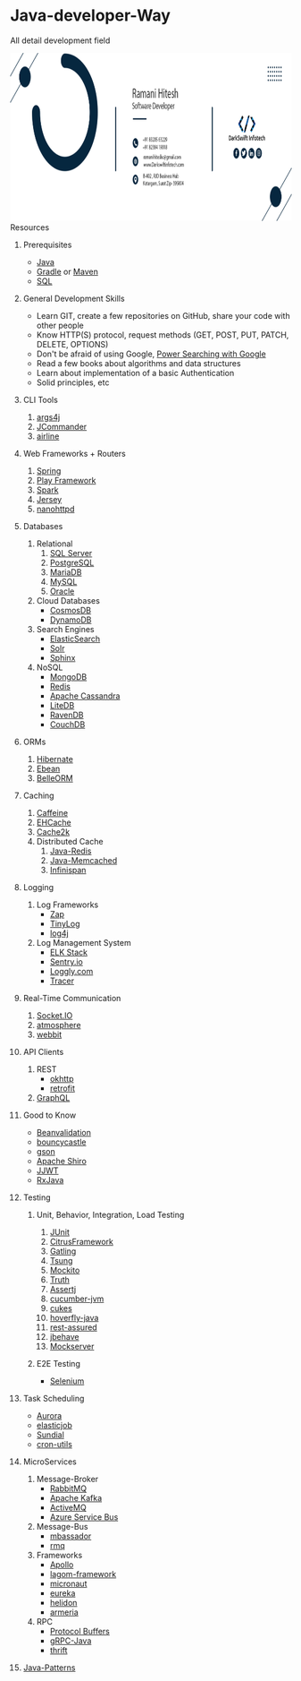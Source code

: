# Java-developer-Way
All detail development field









<!DOCTYPE html>
<html lang="en" data-color-mode="auto" data-light-theme="light" data-dark-theme="dark">
  <head>
    

<img width="900" height="300" src="https://github.com/RamaniHiteshc/RamaniHiteshc/blob/main/photos/profile.png" alt="hr">
    </a>Resources</h2>
<ol>
<li>
<p>Prerequisites</p>
<ul>
<li><a href="https://www.java.com/en/download/" rel="nofollow">Java</a></li>
<li><a href="https://gradle.org/" rel="nofollow">Gradle</a>
or <a href="https://maven.apache.org/" rel="nofollow">Maven</a></li>
<li><a href="https://www.w3schools.com/sql/default.asp" rel="nofollow">SQL</a></li>
</ul>
</li>
<li>
<p>General Development Skills</p>
<ul>
<li>Learn GIT, create a few repositories on GitHub, share your code with other people</li>
<li>Know HTTP(S) protocol, request methods (GET, POST, PUT, PATCH, DELETE, OPTIONS)</li>
<li>Don't be afraid of using Google, <a href="http://www.powersearchingwithGoogle.com/" rel="nofollow">Power Searching with Google</a></li>
<li>Read a few books about algorithms and data structures</li>
<li>Learn about implementation of a basic Authentication</li>
<li>Solid principles, etc</li>
</ul>
</li>
<li>
<p>CLI Tools</p>
<ol>
<li><a href="http://args4j.kohsuke.org/" rel="nofollow">args4j</a></li>
<li><a href="http://jcommander.org/" rel="nofollow">JCommander</a></li>
<li><a href="https://github.com/airlift/airline">airline</a></li>
</ol>
</li>
<li>
<p>Web Frameworks + Routers</p>
<ol>
<li><a href="https://spring.io/" rel="nofollow">Spring</a></li>
<li><a href="https://www.playframework.com/" rel="nofollow">Play Framework</a></li>
<li><a href="http://sparkjava.com/" rel="nofollow">Spark</a></li>
<li><a href="https://jersey.github.io/" rel="nofollow">Jersey</a></li>
<li><a href="https://github.com/NanoHttpd/nanohttpd">nanohttpd</a></li>
</ol>
</li>
<li>
<p>Databases</p>
<ol>
<li>Relational
<ol>
<li><a href="https://www.microsoft.com/en-us/sql-server/sql-server-2017" rel="nofollow">SQL Server</a></li>
<li><a href="https://www.postgresql.org/" rel="nofollow">PostgreSQL</a></li>
<li><a href="https://mariadb.org/" rel="nofollow">MariaDB</a></li>
<li><a href="https://www.mysql.com/" rel="nofollow">MySQL</a></li>
<li><a href="https://www.oracle.com/database/" rel="nofollow">Oracle</a></li>
</ol>
</li>
<li>Cloud Databases
<ul>
<li><a href="https://docs.microsoft.com/en-us/azure/cosmos-db" rel="nofollow">CosmosDB</a></li>
<li><a href="https://aws.amazon.com/dynamodb/" rel="nofollow">DynamoDB</a></li>
</ul>
</li>
<li>Search Engines
<ul>
<li><a href="https://www.elastic.co/" rel="nofollow">ElasticSearch</a></li>
<li><a href="http://lucene.apache.org/solr/" rel="nofollow">Solr</a></li>
<li><a href="http://sphinxsearch.com/" rel="nofollow">Sphinx</a></li>
</ul>
</li>
<li>NoSQL
<ul>
<li><a href="https://www.monJavadb.com/" rel="nofollow">MongoDB</a></li>
<li><a href="https://redis.io/" rel="nofollow">Redis</a></li>
<li><a href="http://cassandra.apache.org/" rel="nofollow">Apache Cassandra</a></li>
<li><a href="https://github.com/mbdavid/LiteDB">LiteDB</a></li>
<li><a href="https://github.com/ravendb/ravendb">RavenDB</a></li>
<li><a href="http://couchdb.apache.org/" rel="nofollow">CouchDB</a></li>
</ul>
</li>
</ol>
</li>
<li>
<p>ORMs</p>
<ol>
<li><a href="https://hibernate.org/" rel="nofollow">Hibernate</a></li>
<li><a href="https://ebean.io/" rel="nofollow">Ebean</a></li>
<li><a href="https://github.com/codersgarage/BelleORM">BelleORM</a></li>
</ol>
</li>
<li>
<p>Caching</p>
<ol>
<li><a href="https://github.com/ben-manes/caffeine">Caffeine</a></li>
<li><a href="http://www.ehcache.org/" rel="nofollow">EHCache</a></li>
<li><a href="https://cache2k.org/" rel="nofollow">Cache2k</a></li>
<li>Distributed Cache
<ol>
<li><a href="https://github.com/xetorthio/jedis">Java-Redis</a></li>
<li><a href="https://redislabs.com/lp/memcached-java/" rel="nofollow">Java-Memcached</a></li>
<li><a href="http://infinispan.org/" rel="nofollow">Infinispan</a></li>
</ol>
</li>
</ol>
</li>
<li>
<p>Logging</p>
<ol>
<li>Log Frameworks
<ul>
<li><a href="https://github.com/uber-Java/zap">Zap</a></li>
<li><a href="http://www.tinylog.org/" rel="nofollow">TinyLog</a></li>
<li><a href="https://logging.apache.org/log4j" rel="nofollow">log4j</a></li>
</ul>
</li>
<li>Log Management System
<ul>
<li><a href="https://www.elastic.co/what-is/elk-stack" rel="nofollow">ELK Stack</a></li>
<li><a href="http://sentry.io" rel="nofollow">Sentry.io</a></li>
<li><a href="https://loggly.com" rel="nofollow">Loggly.com</a></li>
<li><a href="https://github.com/zalando/tracer">Tracer</a></li>
</ul>
</li>
</ol>
</li>
<li>
<p>Real-Time Communication</p>
<ol>
<li><a href="https://socket.io/" rel="nofollow">Socket.IO</a></li>
<li><a href="https://github.com/Atmosphere/atmosphere">atmosphere</a></li>
<li><a href="https://github.com/webbit/webbit">webbit</a></li>
</ol>
</li>
<li>
<p>API Clients</p>
<ol>
<li>REST
<ul>
<li><a href="https://square.github.io/okhttp/" rel="nofollow">okhttp</a></li>
<li><a href="https://square.github.io/retrofit/" rel="nofollow">retrofit</a></li>
</ul>
</li>
<li><a href="https://graphql.org/" rel="nofollow">GraphQL</a></li>
</ol>
</li>
<li>
<p>Good to Know</p>
<ul>
<li><a href="https://beanvalidation.org/" rel="nofollow">Beanvalidation</a></li>
<li><a href="https://www.bouncycastle.org/java.html" rel="nofollow">bouncycastle</a></li>
<li><a href="https://github.com/google/gson">gson</a></li>
<li><a href="https://shiro.apache.org/" rel="nofollow">Apache Shiro</a></li>
<li><a href="https://github.com/jwtk/jjwt">JJWT</a></li>
<li><a href="https://github.com/ReactiveX/RxJava">RxJava</a></li>
</ul>
</li>
<li>
<p>Testing</p>
<ol>
<li>
<p>Unit, Behavior, Integration, Load Testing</p>
<ol>
<li><a href="http://junit.org/" rel="nofollow">JUnit</a></li>
<li><a href="https://citrusframework.org/" rel="nofollow">CitrusFramework</a></li>
<li><a href="https://gatling.io/" rel="nofollow">Gatling</a></li>
<li><a href="http://tsung.erlang-projects.org/" rel="nofollow">Tsung</a></li>
<li><a href="https://site.mockito.org/" rel="nofollow">Mockito</a></li>
<li><a href="https://github.com/google/truth">Truth</a></li>
<li><a href="https://joel-costigliola.github.io/assertj" rel="nofollow">Assertj</a></li>
<li><a href="https://github.com/cucumber/cucumber-jvm">cucumber-jvm</a></li>
<li><a href="https://github.com/ctco/cukes">cukes</a></li>
<li><a href="https://github.com/SpectoLabs/hoverfly-java">hoverfly-java</a></li>
<li><a href="https://github.com/rest-assured/rest-assured">rest-assured</a></li>
<li><a href="https://jbehave.org/" rel="nofollow">jbehave</a></li>
<li><a href="https://www.mock-server.com" rel="nofollow">Mockserver</a></li>
</ol>
</li>
<li>
<p>E2E Testing</p>
<ul>
<li><a href="https://github.com/tebeka/selenium">Selenium</a></li>
</ul>
</li>
</ol>
</li>
<li>
<p>Task Scheduling</p>
<ul>
<li><a href="https://aurora.apache.org/" rel="nofollow">Aurora</a></li>
<li><a href="https://github.com/elasticjob/elastic-job-lite">elasticjob</a></li>
<li><a href="https://github.com/knowm/Sundial">Sundial</a></li>
<li><a href="https://github.com/jmrozanec/cron-utils">cron-utils</a></li>
</ul>
</li>
<li>
<p>MicroServices</p>
<ol>
<li>Message-Broker
<ul>
<li><a href="https://www.rabbitmq.com/tutorials/tutorial-one-javascript.html" rel="nofollow">RabbitMQ</a></li>
<li><a href="https://www.npmjs.com/package/kafka-node" rel="nofollow">Apache Kafka</a></li>
<li><a href="https://github.com/apache/activemq">ActiveMQ</a></li>
<li><a href="https://docs.microsoft.com/en-us/azure/service-bus-messaging/service-bus-messaging-overview" rel="nofollow">Azure Service Bus</a></li>
</ul>
</li>
<li>Message-Bus
<ul>
<li><a href="https://github.com/bennidi/mbassador">mbassador</a></li>
<li><a href="https://github.com/xetorthio/rmq">rmq</a></li>
</ul>
</li>
<li>Frameworks
<ul>
<li><a href="https://spotify.github.io/apollo/" rel="nofollow">Apollo</a></li>
<li><a href="https://www.lightbend.com/lagom-framework" rel="nofollow">lagom-framework</a></li>
<li><a href="https://micronaut.io/" rel="nofollow">micronaut</a></li>
<li><a href="https://github.com/Netflix/eureka">eureka</a></li>
<li><a href="https://helidon.io/#/" rel="nofollow">helidon</a></li>
<li><a href="https://github.com/line/armeria">armeria</a></li>
</ul>
</li>
<li>RPC
<ul>
<li><a href="https://github.com/protocolbuffers/protobuf">Protocol Buffers</a></li>
<li><a href="https://github.com/grpc/grpc-java">gRPC-Java</a></li>
<li><a href="https://thrift.apache.org/" rel="nofollow">thrift</a></li>
</ul>
</li>
</ol>
</li>
<li>
<p><a href="https://github.com/iluwatar/java-design-patterns">Java-Patterns</a></p>
</li>
</ol>


</div>




  </body>
</html>

